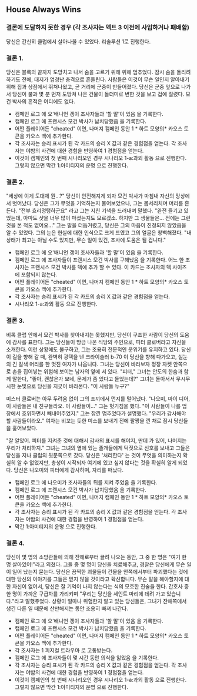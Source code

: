## House Always Wins

### 결론에 도달하지 못한 경우 (각 조사자는 액트 3 이전에 사임하거나 패배함)

당신은 간신히 클럽에서 살아나올 수 있었다. 리솔루션 1로 진행한다.

### 결론 1.

당신은 블록의 끝까지 도망치고 나서 숨을 고르기 위해 위해 멈추었다. 잠시 숨을 돌리려 하기도 전에, 대지가 엄청난 충격으로 흔들린다. 사람들은 이것이 무슨 일인지 알아내기 위해 집과 상점에서 뛰쳐나왔고, 곧 거리에 군중이 만들어졌다. 당신은 군중 앞으로 나가서 당신이 불과 몇 분 먼저 도망쳐 나온 건물이 돌더미로 변한 것을 보고 겁에 질렸다. 모건 박사의 흔적은 어디에도 없다.

- 캠페인 로그 에 오'배니언 갱이 조사자들과 '할 말'이 있음 을 기록한다.
- 캠페인 로그 에 프랜시스 모건 박사가 납치당했음 을 기록한다.
- 어떤 플레이어든 "cheated" 이면, 나머지 캠페인 동안 1 * 하트 모양의* 카오스 토큰을 카오스 백에 추가한다.
- 각 조사자는 승리 표시가 된 각 카드의 승리 X 값과 같은 경험점을 얻는다. 각 조사자는 야밤의 사건에 대한 경험을 반영하여 1 경험점을 얻는다.
- 이것이 캠페인의 첫 번째 시나리오인 경우 시나리오 1-a:과외 활동 으로 진행한다. 그렇지 않으면 막간 1:아미티지의 운명 으로 진행한다.

### 결론 2.

"세상에 이게 도대체 뭔...?" 당신이 안전해지게 되자 모건 박사가 마침내 자신의 망상에서 벗어났다. 당신은 그가 무엇을 기억하는지 물어보았으나, 그는 몸서리치며 머리를 흔든다. "전부 흐리멍텅하군요" 라고 그는 지친 기색을 드러내며 말했다. "완전 즐기고 있었는데, 아마도 샷을 너무 많이 마셨는지도 모르겠소. 하지만 그 생물들은... 전에는 그런 것을 본 적도 없어요..." 그는 말을 더듬거렸고, 당신은 그의 마음이 진정되지 않았음을 알 수 있었다. 그의 눈은 현실에 대한 인식으로 크게 뜨였고 그의 얼굴은 창백해졌다. "내 상태가 최고는 아닐 수도 있지만, 무슨 일이 있건, 조사에 도움은 될 겁니다."

- 캠페인 로그 에 오'배니언 갱이 조사자들과 '할 말'이 있음 을 기록한다.
- 캠페인 로그 에 조사자들이 프랜시스 모건 박사를 구해냈음 을 기록한다. 어느 한 조사자는 프랜시스 모건 박사를 덱에 추가 할 수 있다. 이 카드는 조사자의 덱 사이즈에 포함되지 않는다.
- 어떤 플레이어든 "cheated" 이면, 나머지 캠페인 동안 1 * 하트 모양의* 카오스 토큰을 카오스 백에 추가한다.
- 각 조사자는 승리 표시가 된 각 카드의 승리 X 값과 같은 경험점을 얻는다.
- 시나리오 1-a:과외 활동 으로 진행한다.

### 결론 3.

비록 클럽 안에서 모건 박사를 찾아내지는 못했지만, 당신이 구조한 사람이 당신의 도움에 감사를 표한다. 그는 당신들이 방금 나온 식당의 주인으로, 피터 클로버라고 자신을 소개한다. 이런 상황에도 불구하고, 그는 조용히 전문적인 분위기를 유지하고 있다. 당신이 길을 향해 갈 때, 완벽히 광택을 낸 크라이슬러 b-70 이 당신을 향해 다가오고, 실눈의 긴 갈색 머리를 한 멋진 여자가 나옵니다. 그녀는 당신이 바라보자 정장 자켓 안쪽으로 손을 집어넣는 위험해 보이는 남자의 옆에 서 있다. "피터," 그녀는 안도의 한숨과 함께 말한다, "좋아, 괜찮은가 보네, 문제가 좀 있다고 들었는데?" 그녀는 돌아서서 무시무시한 눈빛으로 당신을 지긋이 바라본다. "이 사람들 누구?"

미스터 클로버는 아무 두려움 없이 그의 조끼에서 먼지를 털어냈다. "나오미, 마이 디어, 이 사람들은 내 친구들라오. 이 사람들이..." 그는 헛기침을 했다. "이 사람들이 나를 업장에서 호위하면서 빼내어주었지." 그는 잠깐 멈추었다가 설명했다. "우리가 감사해야 할 사람들이라오." 여자는 비꼬는 듯한 미소를 보내기 전에 팔짱을 낀 채로 잠시 당신들을 훑어보았다.

"잘 알았어. 피터를 지켜준 것에 대해서 감사의 표시를 해야지, 딴데 가 있어, 나머지는 우리가 처리하지." 그녀는 그녀의 옆에 있는 졸개들에게 턱짓으로 신호를 보내고 그들은 당신을 지나 클럽의 뒷문쪽으로 갔다. 당신은 '처리한다' 는 것이 무엇을 의미하는지 확실히 알 수 없었지만, 총성이 시작되자 여기에 있고 싶지 않다는 것을 확실히 알게 되었다. 당신은 나오미와 피터에게 감사하며, 자리를 떠났다.

- 캠페인 로그 에 나오미가 조사자들의 뒤를 지켜 주었음 을 기록한다.
- 캠페인 로그 에 프랜시스 모건 박사가 납치당했음 을 기록한다.
- 어떤 플레이어든 "cheated" 이면, 나머지 캠페인 동안 1 * 하트 모양의* 카오스 토큰을 카오스 백에 추가한다.
- 각 조사자는 승리 표시가 된 각 카드의 승리 X 값과 같은 경험점을 얻는다. 각 조사자는 야밤의 사건에 대한 경험을 반영하여 1 경험점을 얻는다.
- 막간 1:아미티지의 운명 으로 진행한다.

### 결론 4.

당신이 몇 명의 소방관들에 의해 잔해로부터 끌려 나오는 동안, 그 중 한 명은 "여기 한 명 살아있어!"라고 외쳤다. 그들 중 몇 명이 당신을 치료해주고, 경찰은 당신에게 무슨 일이 일어 났는지 묻는다. 당신은 끔찍한 괴물들이 건물을 안쪽에서부터 파괴했다는 것에 대한 당신의 이야기를 그들은 믿지 않을 것이라고 확신합니다. 무슨 말을 해야할지에 대한 자신이 없어서, 당신은 잘 기억이 나지 않는다는 식의 모호한 진술을 한다. 간호사 중 한 명이 가까운 구급차를 가리키며 "우리는 당신을 세인트 마리에 데려 가고 있습니다."라고 말했주었다. 상황이 얼마나 위험한지 알고 있는 당신들은, 그녀가 잔해쪽에서 생긴 다른 일 때문에 산만해지는 동안 조용히 빠져 나간다.

- 캠페인 로그 에 오'배니언 갱이 조사자들과 '할 말'이 있음 을 기록한다.
- 캠페인 로그 에 프랜시스 모건 박사가 납치당했음 을 기록한다.
- 어떤 플레이어든 "cheated" 이면, 나머지 캠페인 동안 1 * 하트 모양의* 카오스 토큰을 카오스 백에 추가한다.
- 각 조사자는 1 피지컬 트라우마 로 고통받는다.
- 캠페인 로그 에 조사자들이 몇 시간 동안 의식을 잃었음 을 기록한다.
- 각 조사자는 승리 표시가 된 각 카드의 승리 X 값과 같은 경험점을 얻는다. 각 조사자는 야밤의 사건에 대한 경험을 반영하여 1 경험점을 얻는다.
- 이것이 캠페인의 첫 번째 시나리오인 경우 시나리오 1-a:과외 활동 으로 진행한다.  그렇지 않으면 막간 1:아미티지의 운명 으로 진행한다.
